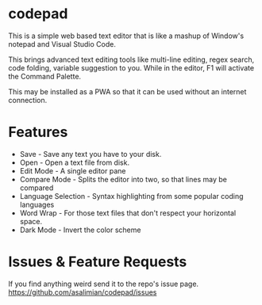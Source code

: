 # codepad
This is a simple web based text editor that is like a mashup of Window's notepad and Visual Studio Code. 

This brings advanced text editing tools like multi-line editing, regex search, code folding, variable suggestion to you. While in the editor, F1 will activate the Command Palette.

This may be installed as a PWA so that it can be used without an internet connection.

# Features
* Save - Save any text you have to your disk.
* Open - Open a text file from disk.
* Edit Mode - A single editor pane
* Compare Mode - Splits the editor into two, so that lines may be compared
* Language Selection - Syntax highlighting from some popular coding languages
* Word Wrap - For those text files that don't respect your horizontal space.
* Dark Mode - Invert the color scheme

# Issues & Feature Requests 
If you find anything weird send it to the repo's issue page. https://github.com/asalimian/codepad/issues